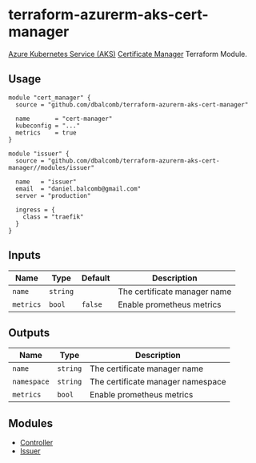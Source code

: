 # terraform-azurerm-aks-cert-manager

[Azure Kubernetes Service (AKS)](https://azure.microsoft.com/en-gb/services/kubernetes-service/)
[Certificate Manager](https://cert-manager.io) Terraform Module.

## Usage

```hcl
module "cert_manager" {
  source = "github.com/dbalcomb/terraform-azurerm-aks-cert-manager"

  name       = "cert-manager"
  kubeconfig = "..."
  metrics    = true
}

module "issuer" {
  source = "github.com/dbalcomb/terraform-azurerm-aks-cert-manager//modules/issuer"

  name   = "issuer"
  email  = "daniel.balcomb@gmail.com"
  server = "production"

  ingress = {
    class = "traefik"
  }
}
```

## Inputs

| Name      | Type     | Default | Description                                |
| --------- | -------- | ------- | ------------------------------------------ |
| `name`    | `string` |         | The certificate manager name               |
| `metrics` | `bool`   | `false` | Enable prometheus metrics                  |

## Outputs

| Name        | Type     | Description                       |
| ----------- | -------- | --------------------------------- |
| `name`      | `string` | The certificate manager name      |
| `namespace` | `string` | The certificate manager namespace |
| `metrics`   | `bool`   | Enable prometheus metrics         |

## Modules

- [Controller](modules/controller/README.md)
- [Issuer](modules/issuer/README.md)
